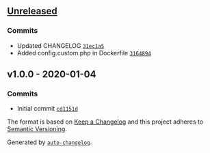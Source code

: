 ## [Unreleased](https://github.com/frugan-it/docker-bitnami-phpmyadmin/compare/v1.0.0...HEAD)

### Commits

- Updated CHANGELOG [`31ec1a5`](https://github.com/frugan-it/docker-bitnami-phpmyadmin/commit/31ec1a54379146700272cbc586ebe19263210e7a)
- Added config.custom.php in Dockerfile [`3164894`](https://github.com/frugan-it/docker-bitnami-phpmyadmin/commit/3164894fdd17e2d79266b5d635debe7588dd5a4b)

## v1.0.0 - 2020-01-04

### Commits

- Initial commit [`cd1151d`](https://github.com/frugan-it/docker-bitnami-phpmyadmin/commit/cd1151dc421e14c6ec4c18303571e967c8ec886f)

The format is based on [Keep a Changelog](https://keepachangelog.com/en/1.0.0/)
and this project adheres to [Semantic Versioning](https://semver.org/spec/v2.0.0.html).

Generated by [`auto-changelog`](https://github.com/CookPete/auto-changelog).
